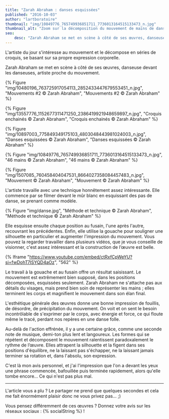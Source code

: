 ```yaml
---
title: "Zarah Abraham : danses esquissées"
published: "2016-10-03"
author: "lartboratoire"
thumbnail: "img/10849776_765749936851711_7736013164515133473_n.jpg"
thumbnail_alt: "Zoom sur la décomposition du mouvement de mains de danseurs/danseuses - Zarah Abraham"
seo:
    desc: "Zarah Abraham se met en scène à côté de ses œuvres, danseuse devant les danseuses, artiste proche du mouvement."
---
```


L'artiste du jour s'intéresse au mouvement et le décompose en séries de croquis, se basant sur sa propre expression corporelle.

<!--more-->

Zarah Abraham se met en scène à côté de ses œuvres, danseuse devant les danseuses, artiste proche du mouvement.

{% Figure "img/10480196_763725917054113_2852433447679553451_n.jpg", "Mouvements #2 © Zarah Abraham", "Mouvements #2 © Zarah Abraham" %}

{% Figure "img/13557776_1152677311471250_2386419921948659897_n.jpg", "Croquis enchainés © Zarah Abraham", "Croquis enchainés © Zarah Abraham" %}

{% Figure "img/10897003_775849349175103_4803048443981024003_n.jpg", "Danses esquissées © Zarah Abraham", "Danses esquissées © Zarah Abraham" %}

{% Figure "img/10849776_765749936851711_7736013164515133473_n.jpg", "46 mains © Zarah Abraham", "46 mains © Zarah Abraham" %}

{% Figure "img/1507085_760458404047531_8664027358084457483_n.jpg", "Mouvement © Zarah Abraham", "Mouvement © Zarah Abraham" %}

L'artiste travaille avec une technique honnêtement assez intéressante. Elle commence par se filmer devant le mûr blanc en esquissant des pas de danse, se prenant comme modèle.

{% Figure "img/danse.jpg", "Méthode et technique © Zarah Abraham", "Méthode et technique © Zarah Abraham" %}

Elle esquisse ensuite chaque position au fusain, l'une après l'autre, recouvrant les précédentes. Enfin, elle utilise la gouache pour souligner une silhouette en particulier et augmenter l'impression du mouvement. Vous pouvez la regarder travailler dans plusieurs vidéos, que je vous conseille de visionner, c'est assez intéressant et la construction de l’œuvre est belle.


{% Iframe "https://www.youtube.com/embed/ctRxfCpWeYU?si=fwDohT7ISYQD4aOz", "562" %}

Le travail à la gouache et au fusain offre un résultat saisissant. Le mouvement est extrêmement bien supposé, dans les positions décomposées, esquissées seulement. Zarah Abraham ne s'attache pas aux détails du visages, mais prend bien soin de représenter les mains ; elles terminent les corps et magnifient le mouvement dans son élan final.

L'esthétique générale des œuvres donne une bonne impression de fouillis, de désordre, de précipitation du mouvement. On voit et on sent le besoin incontrôlable de s'exprimer par le corps, avec énergie et force, ce qui floute même le tracé, perdant nos repères en une danse folle.

Au-delà de l'action effrénée, il y a une certaine grâce, comme une seconde note de musique, demi-ton plus lent et langoureux. Les formes qui se répètent et décomposent le mouvement ralentissent paradoxalement le rythme de l’œuvre. Elles attrapent la silhouette et la figent dans ses positions d'équilibre, ne la laissant pas s'échapper, ne la laissant jamais terminer sa rotation et, dans l'absolu, son expression.

C'est là mon avis personnel, et j'ai l'impression que l'on a devant les yeux une phrase commencée, bafouillée puis terminée rapidement, alors qu'elle tombe encore... Ce qui n'est pas plus mal.

* * *

L'article vous a plu ? Le partager ne prend que quelques secondes et cela me fait énormément plaisir donc ne vous privez pas... ;)

Vous pensez différemment de ces œuvres ? Donnez votre avis sur les réseaux sociaux : {% socialString %} !
